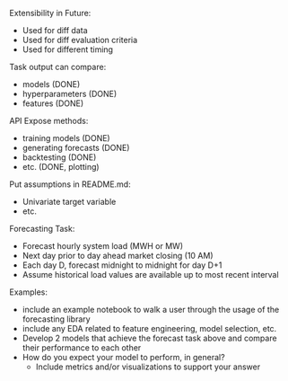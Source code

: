 Extensibility in Future: 
- Used for diff data
- Used for diff evaluation criteria 
- Used for different timing 

Task output can compare:
- models (DONE) 
- hyperparameters (DONE) 
- features (DONE) 

API Expose methods:
- training models (DONE)
- generating forecasts (DONE)
- backtesting (DONE)
- etc. (DONE, plotting) 

Put assumptions in README.md:
- Univariate target variable 
- etc. 

Forecasting Task:
- Forecast hourly system load (MWH or MW) 
- Next day prior to day ahead market closing (10 AM) 
- Each day D, forecast midnight to midnight for day D+1 
- Assume historical load values are available up to most recent interval 

Examples:
- include an example notebook to walk a user through the usage of the forecasting library
- include any EDA related to feature engineering, model selection, etc. 
- Develop 2 models that achieve the forecast task above and compare their performance to each other 
- How do you expect your model to perform, in general? 
    - Include metrics and/or visualizations to support your answer 

